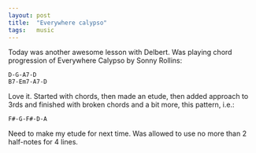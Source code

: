 ```yaml
---
layout: post
title:  "Everywhere calypso"
tags:   music
---
```


Today was another awesome lesson with Delbert. Was playing chord progression of Everywhere Calypso by Sonny Rollins:

    D-G-A7-D
    B7-Em7-A7-D

Love it. Started with chords, then made an etude, then added approach to 3rds and finished with broken chords and a bit more, this pattern, i.e.:

    F#-G-F#-D-A

Need to make my etude for next time. Was allowed to use no more than 2 half-notes for 4 lines.
